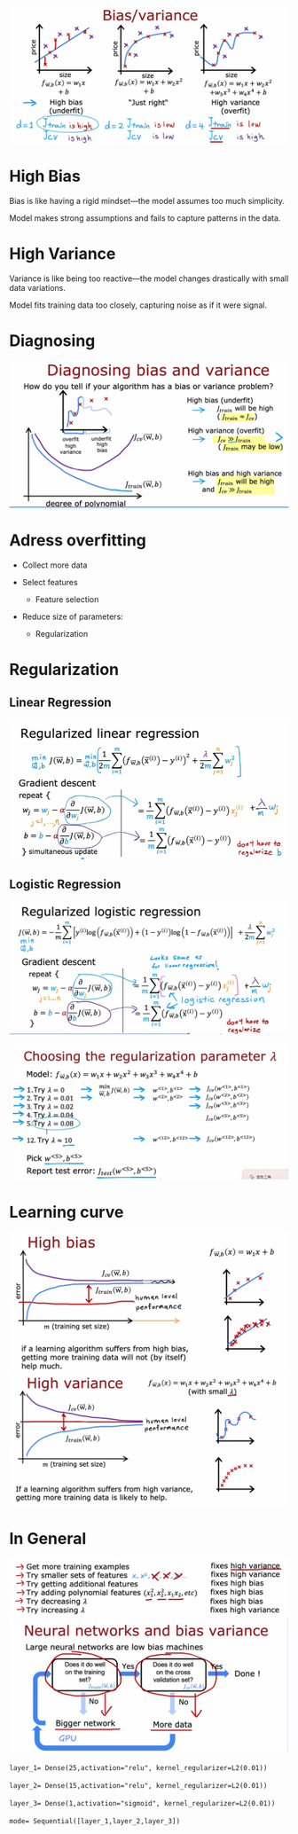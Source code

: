 ![alt text](img/image-23.png)
# High Bias
Bias is like having a rigid mindset—the model assumes too much simplicity.

Model makes strong assumptions and fails to capture patterns in the data.

# High Variance
Variance is like being too reactive—the model changes drastically with small data variations.

Model fits training data too closely, capturing noise as if it were signal.
# Diagnosing
![alt text](img/image-24.png)

# Adress overfitting
* Collect more data

* Select features
    * Feature selection

* Reduce size of parameters:
    * Regularization

# Regularization
## Linear Regression
![alt text](img/image-21.png)
## Logistic Regression
![alt text](img/image-22.png)

![alt text](img/image-25.png)

# Learning curve
![alt text](img/image-26.png)
![alt text](img/image-27.png)

# In General
![alt text](img/image-28.png)
![alt text](img/image-29.png)

```
layer_1= Dense(25,activation="relu", kernel_regularizer=L2(0.01))

layer_2= Dense(15,activation="relu", kernel_regularizer=L2(0.01))

layer_3= Dense(1,activation="sigmoid", kernel_regularizer=L2(0.01))

mode= Sequential([layer_1,layer_2,layer_3])
```